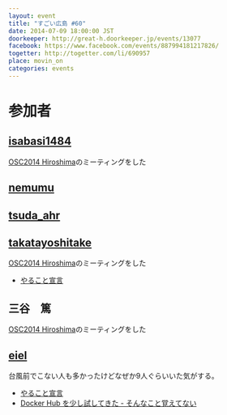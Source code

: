 ```yaml
---
layout: event
title: "すごい広島 #60"
date: 2014-07-09 18:00:00 JST
doorkeeper: http://great-h.doorkeeper.jp/events/13077
facebook: https://www.facebook.com/events/887994181217826/
togetter: http://togetter.com/li/690957
place: movin_on
categories: events
---
```


# 参加者

## [isabasi1484](https://twitter.com/isabisi1484)

[OSC2014 Hiroshima](http://www.ospn.jp/osc2014-hiroshima/)のミーティングをした


## [nemumu](https://github.com/nemumu)


## [tsuda_ahr](http://twitter.com/tsuda_ahr)


## [takatayoshitake](http://twitter.com/takatayoshitake)

[OSC2014 Hiroshima](http://www.ospn.jp/osc2014-hiroshima/)のミーティングをした

* [やること宣言](https://github.com/great-h/great-h.github.io/issues/1072)


## 三谷　篤

[OSC2014 Hiroshima](http://www.ospn.jp/osc2014-hiroshima/)のミーティングをした


## [eiel](http://eiel.info/)

台風前でこない人も多かったけどなぜか9人ぐらいいた気がする。

* [やること宣言](https://github.com/great-h/great-h.github.io/issues/1069)
* [Docker Hub を少し試してきた - そんなこと覚えてない](http://blog.eiel.info/blog/2014/07/10/abc-docker-hub/)

